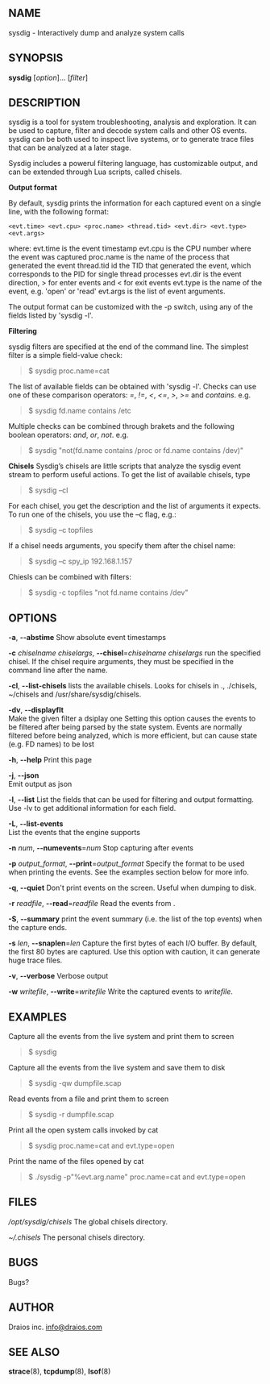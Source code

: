 NAME
----

sysdig - Interactively dump and analyze system calls

SYNOPSIS
--------

**sysdig** [*option*]... [*filter*]

DESCRIPTION
-----------

sysdig is a tool for system troubleshooting, analysis and exploration. It can be used to capture, filter and decode system calls and other OS events. 
sysdig can be both used to inspect live systems, or to generate trace files that can be analyzed at a later stage.

Sysdig includes a powerul filtering language, has customizable output, and can be extended through Lua scripts, called chisels.

**Output format**

By default, sysdig prints the information for each captured event on a single line, with the following format:

```<evt.time> <evt.cpu> <proc.name> <thread.tid> <evt.dir> <evt.type> <evt.args>```

where:
 evt.time is the event timestamp
 evt.cpu is the CPU number where the event was captured
 proc.name is the name of the process that generated the event
 thread.tid id the TID that generated the event, which corresponds to the
   PID for single thread processes
 evt.dir is the event direction, > for enter events and < for exit events
 evt.type is the name of the event, e.g. 'open' or 'read'
 evt.args is the list of event arguments.

The output format can be customized with the -p switch, using any of the fields listed by 'sysdig -l'.

**Filtering**

sysdig filters are specified at the end of the command line. The simplest filter is a simple field-value check:
> $ sysdig proc.name=cat

The list of available fields can be obtained with 'sysdig -l'.
Checks can use one of these comparison operators: _=_, _!=_, _<_, _<=_, _>_, _>=_ and _contains_. e.g.
> $ sysdig fd.name contains /etc

Multiple checks can be combined through brakets and the following boolean operators: _and_, _or_, _not_. e.g.
> $ sysdig "not(fd.name contains /proc or fd.name contains /dev)"

**Chisels**
Sysdig’s chisels are little scripts that analyze the sysdig event stream to perform useful actions.
To get the list of available chisels, type
>$ sysdig –cl  

For each chisel, you get the description and the list of arguments it expects. 
To run one of the chisels, you use the –c flag, e.g.:
>$ sysdig –c topfiles

If a chisel needs arguments, you specify them after the chisel name:
>$ sysdig –c spy_ip 192.168.1.157

Chiesls can be combined with filters:
>$ sysdig -c topfiles "not fd.name contains /dev"

OPTIONS
-------

**-a**, **--abstime**
  Show absolute event timestamps
  
**-c** _chiselname_ _chiselargs_, **--chisel**=_chiselname_ _chiselargs_
  run the specified chisel. If the chisel require arguments, they must be specified in the command line after the name.
  
**-cl**, **--list-chisels**
  lists the available chisels. Looks for chisels in ., ./chisels, ~/chisels and /usr/share/sysdig/chisels.
  
**-dv**, **--displayflt**   
  Make the given filter a dsiplay one Setting this option causes the events to be filtered after being parsed by the state system. Events are normally filtered before being analyzed, which is more efficient, but can cause state (e.g. FD names) to be lost
  
**-h**, **--help**
  Print this page
  
**-j**, **--json**         
  Emit output as json
  
**-l**, **--list**
  List the fields that can be used for filtering and output formatting. Use -lv to get additional information for each field.
  
**-L**, **--list-events**  
  List the events that the engine supports
  
**-n** _num_, **--numevents**=_num_
  Stop capturing after <num> events
  
**-p** _output_format_, **--print**=_output_format_
  Specify the format to be used when printing the events. See the examples section below for more info.
  
**-q**, **--quiet**
  Don't print events on the screen. Useful when dumping to disk.
  
**-r** _readfile_, **--read**=_readfile_
  Read the events from <readfile>.
  
**-S**, **--summary**
  print the event summary (i.e. the list of the top events) when the capture ends.
  
**-s** _len_, **--snaplen**=_len_
  Capture the first <len> bytes of each I/O buffer. By default, the first 80 bytes are captured. Use this option with caution, it can generate huge trace files.
  
**-v**, **--verbose**
  Verbose output
  
**-w** _writefile_, **--write**=_writefile_
  Write the captured events to _writefile_.

EXAMPLES
--------
Capture all the events from the live system and print them to screen
> $ sysdig

Capture all the events from the live system and save them to disk
> $ sysdig -qw dumpfile.scap

Read events from a file and print them to screen
> $ sysdig -r dumpfile.scap

Print all the open system calls invoked by cat
> $ sysdig proc.name=cat and evt.type=open

Print the name of the files opened by cat
> $ ./sysdig -p"%evt.arg.name" proc.name=cat and evt.type=open

FILES
-----

*/opt/sysdig/chisels*
  The global chisels directory.

*~/.chisels*
  The personal chisels directory.

BUGS
----

Bugs?

AUTHOR
------

Draios inc. <info@draios.com>

SEE ALSO
--------

**strace**(8), **tcpdump**(8), **lsof**(8)
